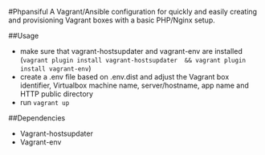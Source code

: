 #Phpansiful
A Vagrant/Ansible configuration for quickly and easily creating and provisioning Vagrant boxes with a basic PHP/Nginx 
setup.

##Usage
- make sure that vagrant-hostsupdater and vagrant-env are installed (```vagrant plugin install vagrant-hostsupdater 
&& vagrant plugin install vagrant-env```)
- create a .env file based on .env.dist and adjust the Vagrant box identifier, Virtualbox machine name, server/hostname, 
app name and HTTP public directory 
- run ```vagrant up```

##Dependencies
- Vagrant-hostsupdater
- Vagrant-env